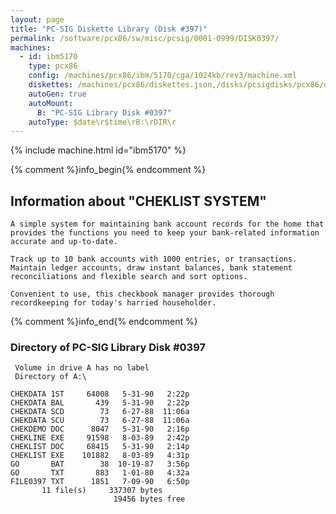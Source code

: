 ```yaml
---
layout: page
title: "PC-SIG Diskette Library (Disk #397)"
permalink: /software/pcx86/sw/misc/pcsig/0001-0999/DISK0397/
machines:
  - id: ibm5170
    type: pcx86
    config: /machines/pcx86/ibm/5170/cga/1024kb/rev3/machine.xml
    diskettes: /machines/pcx86/diskettes.json,/disks/pcsigdisks/pcx86/diskettes.json
    autoGen: true
    autoMount:
      B: "PC-SIG Library Disk #0397"
    autoType: $date\r$time\rB:\rDIR\r
---
```


{% include machine.html id="ibm5170" %}

{% comment %}info_begin{% endcomment %}

## Information about "CHEKLIST SYSTEM"

    A simple system for maintaining bank account records for the home that
    provides the functions you need to keep your bank-related information
    accurate and up-to-date.
    
    Track up to 10 bank accounts with 1000 entries, or transactions.
    Maintain ledger accounts, draw instant balances, bank statement
    reconciliations and flexible search and sort options.
    
    Convenient to use, this checkbook manager provides thorough
    recordkeeping for today's harried householder.
{% comment %}info_end{% endcomment %}


### Directory of PC-SIG Library Disk #0397

     Volume in drive A has no label
     Directory of A:\

    CHEKDATA 1ST     64008   5-31-90   2:22p
    CHEKDATA BAL       439   5-31-90   2:22p
    CHEKDATA SCD        73   6-27-88  11:06a
    CHEKDATA SCU        73   6-27-88  11:06a
    CHEKDEMO DOC      8047   5-31-90   2:16p
    CHEKLINE EXE     91598   8-03-89   2:42p
    CHEKLIST DOC     68415   5-31-90   2:14p
    CHEKLIST EXE    101882   8-03-89   4:31p
    GO       BAT        38  10-19-87   3:56p
    GO       TXT       883   1-01-80   4:32a
    FILE0397 TXT      1851   7-09-90   6:50p
           11 file(s)     337307 bytes
                           19456 bytes free
